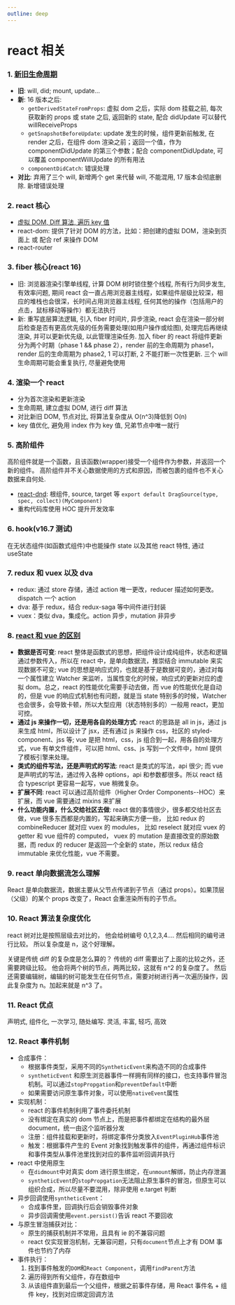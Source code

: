 ```yaml
---
outline: deep
---
```


# react 相关

### 1. [新旧生命周期](https://segmentfault.com/a/1190000016617400)

- **旧**: will, did; mount, update...
- **新**: 16 版本之后:
  - `getDerivedStateFromProps`: 虚拟 dom 之后，实际 dom 挂载之前, 每次获取新的 props 或 state 之后, 返回新的 state, 配合 didUpdate 可以替代 willReceiveProps
  - `getSnapshotBeforeUpdate`: update 发生的时候，组件更新前触发, 在 render 之后，在组件 dom 渲染之前；返回一个值，作为 componentDidUpdate 的第三个参数；配合 componentDidUpdate, 可以覆盖 componentWillUpdate 的所有用法
  - `componentDidCatch`: 错误处理
- **对比**: 弃用了三个 will, 新增两个 get 来代替 will, 不能混用, 17 版本会彻底删除. 新增错误处理

### 2. react 核心

- [虚拟 DOM, Diff 算法, 遍历 key 值](http://www.cnblogs.com/mahmud/p/10099672.html)
- react-dom: 提供了针对 DOM 的方法，比如：把创建的虚拟 DOM，渲染到页面上 或 配合 ref 来操作 DOM
- react-router

### 3. fiber 核心(react 16)

- 旧: 浏览器渲染引擎单线程, 计算 DOM 树时锁住整个线程, 所有行为同步发生, 有效率问题, 期间 react 会一直占用浏览器主线程，如果组件层级比较深，相应的堆栈也会很深，长时间占用浏览器主线程, 任何其他的操作（包括用户的点击，鼠标移动等操作）都无法执行
- 新: 重写底层算法逻辑, 引入 fiber 时间片, 异步渲染, react 会在渲染一部分树后检查是否有更高优先级的任务需要处理(如用户操作或绘图), 处理完后再继续渲染, 并可以更新优先级, 以此管理渲染任务. 加入 fiber 的 react 将组件更新分为两个时期（phase 1 && phase 2），render 前的生命周期为 phase1，render 后的生命周期为 phase2, 1 可以打断, 2 不能打断一次性更新. 三个 will 生命周期可能会重复执行, 尽量避免使用

### 4. 渲染一个 react

- 分为首次渲染和更新渲染
- 生命周期, 建立虚拟 DOM, 进行 diff 算法
- 对比新旧 DOM, 节点对比, 将算法复杂度从 O(n^3)降低到 O(n)
- key 值优化, 避免用 index 作为 key 值, 兄弟节点中唯一就行

### 5. 高阶组件

高阶组件就是一个函数，且该函数(wrapper)接受一个组件作为参数，并返回一个新的组件。
高阶组件并不关心数据使用的方式和原因，而被包裹的组件也不关心数据来自何处.

- [react-dnd](https://segmentfault.com/a/1190000004006185?_ea=457266): 根组件, source, target 等
  `export default DragSource(type, spec, collect)(MyComponent)`
- 重构代码库使用 HOC 提升开发效率

### 6. hook(v16.7 测试)

在无状态组件(如函数式组件)中也能操作 state 以及其他 react 特性, 通过 useState

### 7. redux 和 vuex 以及 dva

- redux: 通过 store 存储，通过 action 唯一更改，reducer 描述如何更改。dispatch 一个 action
- dva: 基于 redux，结合 redux-saga 等中间件进行封装
- vuex：类似 dva，集成化。action 异步，mutation 非异步

### 8. [react 和 vue 的区别](https://www.jianshu.com/p/b7cd52868e95?from=groupmessage)

- **数据是否可变**: react 整体是函数式的思想，把组件设计成纯组件，状态和逻辑通过参数传入，所以在 react 中，是单向数据流，推崇结合 immutable 来实现数据不可变; vue 的思想是响应式的，也就是基于是数据可变的，通过对每一个属性建立 Watcher 来监听，当属性变化的时候，响应式的更新对应的虚拟 dom。总之，react 的性能优化需要手动去做，而 vue 的性能优化是自动的，但是 vue 的响应式机制也有问题，就是当 state 特别多的时候，Watcher 也会很多，会导致卡顿，所以大型应用（状态特别多的）一般用 react，更加可控。
- **通过 js 来操作一切，还是用各自的处理方式**: react 的思路是 all in js，通过 js 来生成 html，所以设计了 jsx，还有通过 js 来操作 css，社区的 styled-component、jss 等; vue 是把 html，css，js 组合到一起，用各自的处理方式，vue 有单文件组件，可以把 html、css、js 写到一个文件中，html 提供了模板引擎来处理。
- **类式的组件写法，还是声明式的写法**: react 是类式的写法，api 很少; 而 vue 是声明式的写法，通过传入各种 options，api 和参数都很多。所以 react 结合 typescript 更容易一起写，vue 稍微复杂。
- **扩展不同**: react 可以通过高阶组件（Higher Order Components--HOC）来扩展，而 vue 需要通过 mixins 来扩展
- **什么功能内置，什么交给社区去做**: react 做的事情很少，很多都交给社区去做，vue 很多东西都是内置的，写起来确实方便一些，
  比如 redux 的 combineReducer 就对应 vuex 的 modules，
  比如 reselect 就对应 vuex 的 getter 和 vue 组件的 computed，
  vuex 的 mutation 是直接改变的原始数据，而 redux 的 reducer 是返回一个全新的 state，所以 redux 结合 immutable 来优化性能，vue 不需要。

### 9. react 单向数据流怎么理解

React 是单向数据流，数据主要从父节点传递到子节点（通过 props）。如果顶层（父级）的某个 props 改变了，React 会重渲染所有的子节点。

### 10. React 算法复杂度优化

react 树对比是按照层级去对比的， 他会给树编号 0,1,2,3,4.... 然后相同的编号进行比较。 所以复杂度是 n，这个好理解。

关键是传统 diff 的复杂度是怎么算的？ 传统的 diff 需要出了上面的比较之外，还需要跨级比较。 他会将两个树的节点，两两比较，这就有 n^2 的复杂度了。 然后还需要编辑树，编辑的树可能发生在任何节点，需要对树进行再一次遍历操作，因此复杂度为 n。加起来就是 n^3 了。

### 11. React 优点

声明式, 组件化, 一次学习, 随处编写. 灵活, 丰富, 轻巧, 高效

### 12. React 事件机制

- 合成事件：
  - 根据事件类型，采用不同的`SyntheticEvent`来构造不同的合成事件
  - `syntheticEvent` 和原生浏览器事件一样拥有同样的接口，也支持事件冒泡机制。可以通过`stopPropgation`和`preventDefault`中断
  - 如果需要访问原生事件对象，可以使用`nativeEvent`属性
- 实现机制：
  - react 的事件机制利用了事件委托机制
  - 没有绑定在真实的 dom 节点上，而是把事件都绑定在结构的最外层 document，统一由这个监听器分发
  - 注册：组件挂载和更新时，将绑定事件分类放入`EventPluginHub`事件池
  - 触发：根据事件产生的 Event 对象找到触发事件的组件，再通过组件标识和事件类型从事件池里找到对应的事件监听回调并执行
- react 中使用原生
  - 在`didmount`中对真实 dom 进行原生绑定，在`unmount`解绑，防止内存泄漏
  - `syntheticEvent`的`stopPropgation`无法阻止原生事件的冒泡，但原生可以组织合成，所以尽量不要混用，除非使用 e.target 判断
- 异步回调使用`syntheticEvent`：
  - 合成事件里，回调执行后会销毁事件对象
  - 异步回调需使用`event.persist()`告诉 react 不要回收
- 与原生冒泡捕获对比：
  - 原生的捕获机制并不常用，且具有 ie 的不兼容问题
  - react 仅实现冒泡机制，无兼容问题，只有`document`节点上才有 DOM 事件也节约了内存
- 事件执行：
  1. 找到事件触发的`DOM`和`React Component`，调用`findParent`方法
  2. 遍历得到所有父组件，存在数组中
  3. 从该组件直到最后一个父组件，根据之前事件存储，用 React 事件名 + 组件 key，找到对应绑定回调方法

